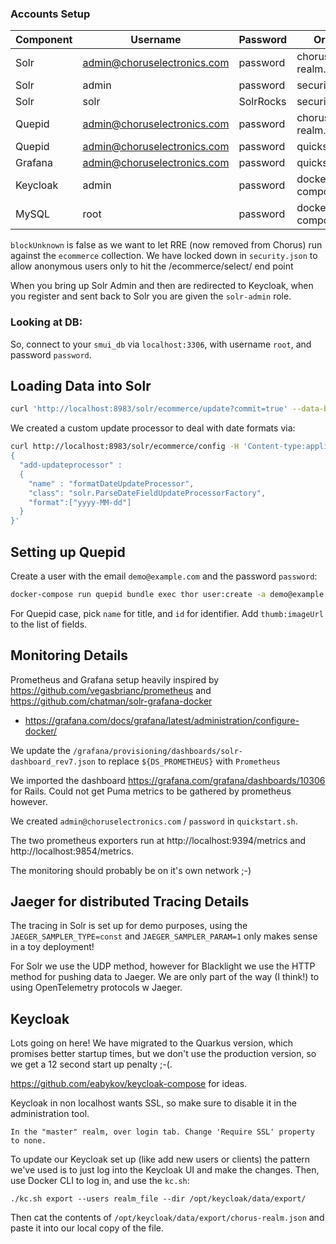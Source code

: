 ### Accounts Setup

| Component | Username                    | Password  | Origin             |
|-----------|-----------------------------|-----------|--------------------|
| Solr      | admin@choruselectronics.com | password  | chorus-realm.json  |
| Solr      | admin                       | password  | security.json      |
| Solr      | solr                        | SolrRocks | security.json      |
| Quepid    | admin@choruselectronics.com | password  | chorus-realm.json      |
| Quepid    | admin@choruselectronics.com | password  | quickstart.sh      |
| Grafana   | admin@choruselectronics.com | password  | quickstart.sh      |
| Keycloak  | admin                       | password  | docker-compose.yml |
| MySQL     | root                        | password  | docker-compose.yml |


`blockUnknown` is false as we want to let RRE (now removed from Chorus) run against the `ecommerce` collection.  We have locked down in `security.json` to allow anonymous users only to hit the /ecommerce/select/ end point

When you bring up Solr Admin and then are redirected to Keycloak, when you register and sent back to Solr you are given the `solr-admin` role.

### Looking at DB:

So, connect to your `smui_db` via `localhost:3306`, with username `root`, and password `password`.

## Loading Data into Solr

```sh
curl 'http://localhost:8983/solr/ecommerce/update?commit=true' --data-binary @solr/products.json -H 'Content-type:application/json'
```

We created a custom update processor to deal with date formats via:
```sh
curl http://localhost:8983/solr/ecommerce/config -H 'Content-type:application/json' -d '
{                                                                               
  "add-updateprocessor" :
  {
    "name" : "formatDateUpdateProcessor",
    "class": "solr.ParseDateFieldUpdateProcessorFactory",
    "format":["yyyy-MM-dd"]
  }
}'
```

## Setting up Quepid

Create a user with the email `demo@example.com` and the password `password`:
```sh
docker-compose run quepid bundle exec thor user:create -a demo@example.com "Demo User" password
```

For Quepid case, pick `name` for title, and `id` for identifier.  Add `thumb:imageUrl` to the list of fields.

## Monitoring Details

Prometheus and Grafana setup heavily inspired by https://github.com/vegasbrianc/prometheus and https://github.com/chatman/solr-grafana-docker

* https://grafana.com/docs/grafana/latest/administration/configure-docker/

We update the `/grafana/provisioning/dashboards/solr-dashboard_rev7.json` to replace `${DS_PROMETHEUS}` with `Prometheus`

We imported the dashboard https://grafana.com/grafana/dashboards/10306 for Rails.   Could not get Puma metrics to be gathered by
prometheus however.

We created `admin@choruselectronics.com` / `password` in `quickstart.sh`.

The two prometheus exporters run at http://localhost:9394/metrics and http://localhost:9854/metrics.

The monitoring should probably be on it's own network ;-)

## Jaeger for distributed Tracing Details

The tracing in Solr is set up for demo purposes, using the `JAEGER_SAMPLER_TYPE=const` and `JAEGER_SAMPLER_PARAM=1` only
makes sense in a toy deployment!  

For Solr we use the UDP method, however for Blacklight we use the HTTP method for pushing data to Jaeger.
We are only part of the way (I think!) to using OpenTelemetry protocols w Jaeger.

## Keycloak

Lots going on here!   We have migrated to the Quarkus version, which promises better startup times, but
we don't use the production version, so we get a 12 second start up penalty ;-(.

https://github.com/eabykov/keycloak-compose for ideas.

Keycloak in non localhost wants SSL, so make sure to disable it in the administration tool.

```
In the "master" realm, over login tab. Change 'Require SSL' property to none.
```
To update our Keycloak set up (like add new users or clients) the pattern we've used is to just log into the Keycloak UI and make the changes.   Then, use Docker CLI to log in, and use the `kc.sh`:

`./kc.sh export --users realm_file --dir /opt/keycloak/data/export/`

Then cat the contents of `/opt/keycloak/data/export/chorus-realm.json` and paste it into our local copy of the file.
